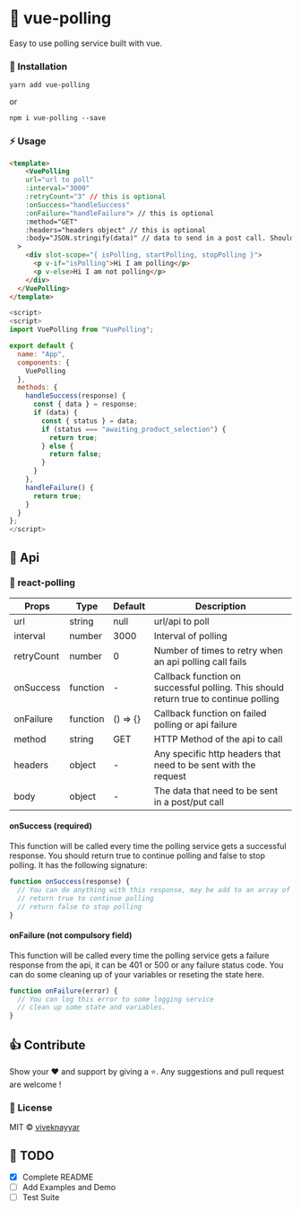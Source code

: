 # 🔔 vue-polling


Easy to use polling service built with vue.

### 🚚 Installation

```
yarn add vue-polling
```

or

```
npm i vue-polling --save
```

### ⚡️ Usage

```html
<template>
    <VuePolling 
    url="url to poll"
    :interval="3000"
    :retryCount="3" // this is optional
    :onSuccess="handleSuccess" 
    :onFailure="handleFailure"> // this is optional
    :method="GET"
    :headers="headers object" // this is optional
    :body="JSON.stringify(data)" // data to send in a post call. Should be stringified always
  >
    <div slot-scope="{ isPolling, startPolling, stopPolling }">
      <p v-if="isPolling">Hi I am polling</p>
      <p v-else>Hi I am not polling</p>
    </div>
  </VuePolling>
</template>
```

```js
<script>
<script>
import VuePolling from "VuePolling";

export default {
  name: "App",
  components: {
    VuePolling
  },
  methods: {
    handleSuccess(response) {
      const { data } = response;
      if (data) {
        const { status } = data;
        if (status === "awaiting_product_selection") {
          return true;
        } else {
          return false;
        }
      }
    },
    handleFailure() {
      return true;
    }
  }
};
</script>

```

## 📒 Api

### 🔔 react-polling

| Props                   | Type                   | Default   | Description                                                                                         |
|-------------------------|------------------------|-----------|-----------------------------------------------------------------------------------------------------|
| url                     | string                 | null      | url/api to poll                                                                                     |
| interval                | number                 | 3000      | Interval of polling                                                                                 |
| retryCount              | number                 | 0         | Number of times to retry when an api polling call fails                                             |
| onSuccess               | function               | -         | Callback function on successful polling. This should return true to continue polling                |
| onFailure               | function               | () => {}  | Callback function on failed polling or api failure                                                  |
| method                  | string                 | GET       | HTTP Method of the api to call                                                                      |
| headers                 | object                 | -         | Any specific http headers that need to be sent with the request                                     |
| body                    | object                 | -         | The data that need to be sent in a post/put call                                                    |

#### onSuccess (required)

This function will be called every time the polling service gets a successful response.
You should return true to continue polling and false to stop polling. It has the following signature:

```javascript
function onSuccess(response) {
  // You can do anything with this response, may be add to an array of some state of your react component
  // return true to continue polling
  // return false to stop polling
}
```

#### onFailure (not compulsory field)

This function will be called every time the polling service gets a failure response from the api, it can be 401 or 500 or any failure status code.
You can do some cleaning up of your variables or reseting the state here.

```javascript
function onFailure(error) {
  // You can log this error to some logging service
  // clean up some state and variables.
}
```

## 👍 Contribute

Show your ❤️ and support by giving a ⭐. Any suggestions and pull request are welcome !

### 📝 License

MIT © [viveknayyar](https://github.com/vivek12345)

## 👷 TODO

- [x] Complete README
- [ ] Add Examples and Demo
- [ ] Test Suite
